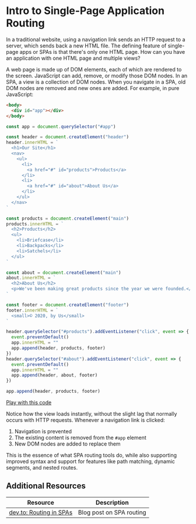 # Intro to Single-Page Application Routing

In a traditional website, using a navigation link sends an HTTP request to a server, which sends back a new HTML file. The defining feature of single-page apps or SPAs is that there's only one HTML page. How can you have an application with one HTML page and multiple views?

A web page is made up of DOM elements, each of which are rendered to the screen. JavaScript can add, remove, or modify those DOM nodes. In an SPA, a view is a collection of DOM nodes. When you navigate in a SPA, old DOM nodes are removed and new ones are added. For example, in pure JavaScript:

```html
<body>
  <div id="app"></div>
</body>
```

```js
const app = document.querySelector("#app")

const header = document.createElement("header")
header.innerHTML = `
  <h1>Our Site</h1>
  <nav>
    <ul>
      <li>
        <a href="#" id="products">Products</a>
      </li>
      <li>
        <a href="#" id="about">About Us</a>
      </li>
    </ul>
  </nav>
`

const products = document.createElement("main")
products.innerHTML = `
  <h2>Products</h2>
  <ul>
    <li>Briefcase</li>
    <li>Backpacks</li>
    <li>Satchels</li>
  </ul>
`

const about = document.createElement("main")
about.innerHTML = `
  <h2>About Us</h2>
  <p>We've been making great products since the year we were founded.</p>
`

const footer = document.createElement("footer")
footer.innerHTML = `
  <small>© 2020, by Us</small>
`

header.querySelector("#products").addEventListener("click", event => {
  event.preventDefault()
  app.innerHTML = ""
  app.append(header, products, footer)
})
header.querySelector("#about").addEventListener("click", event => {
  event.preventDefault()
  app.innerHTML = ""
  app.append(header, about, footer)
})

app.append(header, products, footer)
```

[Play with this code](https://codesandbox.io/s/hardcore-lalande-hwewm)

Notice how the view loads instantly, without the slight lag that normally occurs with HTTP requests. Whenever a navigation link is clicked:

1. Navigation is prevented
2. The existing content is removed from the `#app` element
3. New DOM nodes are added to replace them

This is the essence of what SPA routing tools do, while also supporting improved syntax and support for features like path matching, dynamic segments, and nested routes.

## Additional Resources

| Resource | Description |
| --- | --- |
| [dev.to: Routing in SPAs](https://dev.to/marcomonsanto/routing-in-spas-173i) | Blog post on SPA routing |
